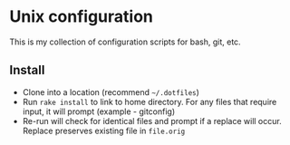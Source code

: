 # Unix configuration

This is my collection of configuration scripts for bash, git, etc.

## Install

* Clone into a location (recommend `~/.dotfiles`)
* Run `rake install` to link to home directory. For any files that require input, it will prompt (example - gitconfig)
* Re-run will check for identical files and prompt if a replace will occur. Replace preserves existing file in `file.orig`

